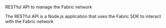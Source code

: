 RESTful API to manage the Fabric network

The RESTful API is a Node.js application that uses the Fabric SDK to interact with the Fabric network
